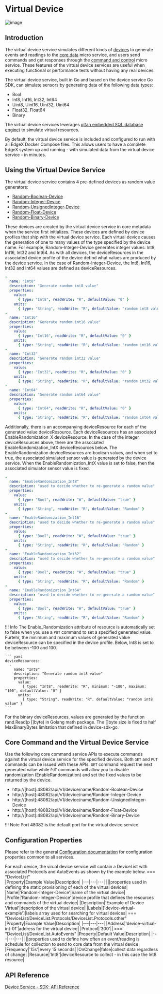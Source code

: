 # Virtual Device

![image](EdgeX_VirtualDevice.png)

## Introduction

The virtual device service simulates different kinds of [devices](../../../general/Definitions.md#device) to
generate events and readings to the [core data](../../core/data/Ch-CoreData.md) micro service, and users
send commands and get responses through the [command and control](../../core/command/Ch-Command.md) micro service. These features of the virtual device services are useful
when executing functional or performance tests without having any real devices.

The virtual device service, built in Go and based on the device service Go SDK, can simulate sensors by generating data of the following data types:

- Bool
- Int8, Int16, Int32, Int64
- Uint8, Uint16, Uint32, Uint64
- Float32, Float64
- Binary

The virtual device services leverages [ql(an embedded SQL database engine)](https://godoc.org/github.com/cznic/ql) to simulate virtual resources.

By default, the virtual device service is included and configured to run with all EdgeX Docker Compose files.  This allows users to have a complete EdgeX system up and running - with simulated data from the virtual device service - in minutes.

## Using the Virtual Device Service

The virtual device service contains 4 pre-defined devices as random value generators:

- [Random-Boolean-Device](https://github.com/edgexfoundry/device-virtual-go/blob/master/cmd/res/device.virtual.bool.yaml)
- [Random-Integer-Device](https://github.com/edgexfoundry/device-virtual-go/blob/master/cmd/res/device.virtual.int.yaml)
- [Random-UnsignedInteger-Device](https://github.com/edgexfoundry/device-virtual-go/blob/master/cmd/res/device.virtual.uint.yaml)
- [Random-Float-Device](https://github.com/edgexfoundry/device-virtual-go/blob/master/cmd/res/device.virtual.float.yaml)
- [Random-Binary-Device](https://github.com/edgexfoundry/device-virtual-go/blob/master/cmd/res/device.virtual.binary.yaml)

These devices are created by the virtual device service in core metadata when the service first initializes.  These devices are defined by device profiles that ship with the virtual device service.  Each virtual device causes the generation of one to many values of the type specified by the device name.  For example, Random-Integer-Device generates integer values:  Int8, Int16, Int32 and Int64.  As with all devices, the deviceResources in the associated device profile of the device defind what values are produced by the device service. In the case of Random-Integer-Device, the Int8, Int16, Int32 and Int64 values are defined as deviceResources.

``` yaml
-
  name: "Int8"
  description: "Generate random int8 value"
  properties:
    value:
      { type: "Int8", readWrite: "R", defaultValue: "0" }
    units:
      { type: "String", readWrite: "R", defaultValue: "random int8 value" }
-
  name: "Int16"
  description: "Generate random int16 value"
  properties:
    value:
      { type: "Int16", readWrite: "R", defaultValue: "0" }
    units:
      { type: "String", readWrite: "R", defaultValue: "random int16 value" }
-
  name: "Int32"
  description: "Generate random int32 value"
  properties:
    value:
      { type: "Int32", readWrite: "R", defaultValue: "0" }
    units:
      { type: "String", readWrite: "R", defaultValue: "random int32 value" }
-
  name: "Int64"
  description: "Generate random int64 value"
  properties:
    value:
      { type: "Int64", readWrite: "R", defaultValue: "0" }
    units:
      { type: "String", readWrite: "R", defaultValue: "random int64 value" }
```

Additionally, there is an accompanying deviceResource for each of the generated value deviceResource. Each deviceResources has an associated EnableRandomization_X deviceResource.  In the case of the integer deviceResources above, there are the associated EnableRandomization_IntX deviceResources below.  The EnableRandomization deviceResources are boolean values, and when set to true, the associated simulated sensor value is generated by the device service.  When the EnableRandomization_IntX value is set to false, then the associated simulator sensor value is fixed.

``` yaml
-
  name: "EnableRandomization_Int8"
  description: "used to decide whether to re-generate a random value"
  properties:
    value:
      { type: "Bool", readWrite: "W", defaultValue: "true" }
    units:
      { type: "String", readWrite: "R", defaultValue: "Random" }
-
  name: "EnableRandomization_Int16"
  description: "used to decide whether to re-generate a random value"
  properties:
    value:
      { type: "Bool", readWrite: "W", defaultValue: "true" }
    units:
      { type: "String", readWrite: "R", defaultValue: "Random" }
-
  name: "EnableRandomization_Int32"
  description: "used to decide whether to re-generate a random value"
  properties:
    value:
      { type: "Bool", readWrite: "W", defaultValue: "true" }
    units:
      { type: "String", readWrite: "R", defaultValue: "Random" }
-
  name: "EnableRandomization_Int64"
  description: "used to decide whether to re-generate a random value"
  properties:
    value:
      { type: "Bool", readWrite: "W", defaultValue: "true" }
    units:
      { type: "String", readWrite: "R", defaultValue: "Random" }
```

!!! Info
    The Enable_Randomization attribute of resource is automatically set to false when you use a `PUT` command to set a specified generated value.  Furtehr, the minimum and maximum values of generated value deviceResource can be specified in the device profile. Below, Int8 is set to be between -100 and 100.

    ``` yaml
    deviceResources:
      -
        name: "Int8"
        description: "Generate random int8 value"
        properties:
          value:
            { type: "Int8", readWrite: "R", minimum: "-100", maximum: "100", defaultValue: "0" }
          units:
            { type: "String", readWrite: "R", defaultValue: "random int8 value" }
    ```

For the binary deviceResources, values are generated by the function rand.Read(p []byte) in Golang math package. The []byte size is fixed to half MaxBinaryBytes limitation that defined in device-sdk-go.

## Core Command and the Virtual Device Service

Use the following core command service APIs to execute commands against the virtual device service for the specified devices.  Both `GET` and `PUT` commands can be issued with these APIs.  `GET` command request the next generated value while `PUT` commands will allow you to disable randomization (EnableRandomization) and set the fixed values to be returned by the device.

- http://[host]:48082/api/v1/device/name/Random-Boolean-Device
- http://[host]:48082/api/v1/device/name/Random-Integer-Device
- http://[host]:48082/api/v1/device/name/Random-UnsignedInteger-Device
- http://[host]:48082/api/v1/device/name/Random-Float-Device
- http://[host]:48082/api/v1/device/name/Random-Binary-Device

!!! Note
    Port 48082 is the default port for the virtual device service.

## Configuration Properties

Please refer to the general [Configuration documentation](https://docs.edgexfoundry.org/1.2/microservices/configuration/Ch-Configuration/#configuration) for configuration properties common to all services.

For each device, the virual device service will contain a DeviceList with associated Protocols and AutoEvents as shown by the example below.
=== "DeviceList"   
    |Property|Example Value|Description|
    |---|---|---|
    |||properties used in defining the static provisioning of each of the virtual devices|
    |Name|'Random-Integer-Device'|name of the virtual device|
    |Profile|'Random-Integer-Device'|device profile that defines the resources and commands of the virtual device|
    |Description|'Example of Device Virtual'|description of the virtual device|
    |Labels|['device-virtual-example']|labels array used for searching for virtual devices|
=== "DeviceList/DeviceList.Protocols/DeviceList.Protocols.other"
    |Property|Example Value|Description|
    |---|---|---|
    |Address|'device-virtual-int-01'|address for the virtual device|
    |Protocol|'300'||
=== "DeviceList/DeviceList.AutoEvents"
    |Property|Default Value|Description|
    |---|---|---|
    |||properties used to define how often an event/reading is schedule for collection to send to core data from the virtual device|
    |Frequency|'15s'|every 15 seconds|
    |OnChange|false|collect data regardless of change|
    |Resource|'Int8'|deviceResource to collect - in this case the Int8 resource|

## API Reference
[Device Service - SDK- API Reference](https://app.swaggerhub.com/apis-docs/EdgeXFoundry1/device-sdk/1.2.1)

  

